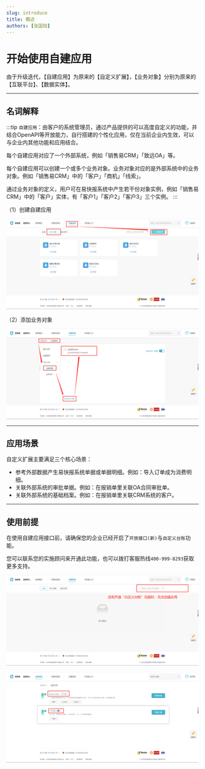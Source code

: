 ```yaml
---
slug: introduce
title: 概述
authors: [张国阳]
---
```


# 开始使用自建应用

由于升级迭代，【自建应用】为原来的【自定义扩展】，【业务对象】分别为原来的【互联平台】、【数据实体】。

---
## 名词解释

:::tip
`自建应用`：由客户的系统管理员，通过产品提供的可以高度自定义的功能，并结合OpenAPI等开放能力，自行搭建的个性化应用，仅在当前企业内生效，可以与企业内其他功能和应用结合。

每个自建应用对应了一个外部系统，例如「销售易CRM」「致远OA」等。

每个自建应用可以创建一个或多个业务对象。业务对象对应的是外部系统中的业务对象。例如「销售易CRM」中的「客户」「商机」「线索」。

通过业务对象的定义，用户可在易快报系统中产生若干份对象实例，例如「销售易CRM」中的「客户」实体，有「客户1」「客户2」「客户3」三个实例。
:::

（1）创建自建应用

![image](images/自建应用/1.创建应用.png)

（2）添加业务对象

![image](images/自建应用/2.添加业务对象.png)

---
## 应用场景
自定义扩展主要满足三个核心场景：

- 参考外部数据产生易快报系统单据或单据明细。例如：导入订单成为消费明细。
- 关联外部系统的审批单据。例如：在报销单里关联OA合同审批单。
- 关联外部系统的基础档案。例如：在报销单里关联CRM系统的客户。

---
## 使用前提
在使用自建应用接口前，请确保您的企业已经开启了`开放接口(新)`与`自定义台账`功能。

您可以联系您的实施顾问来开通此功能，也可以拨打客服热线`400-999-8293`获取更多支持。

![image](images/自建应用/1.没有相关charge.png)

![image](images/自建应用/2.需要开通的charge.png)


























